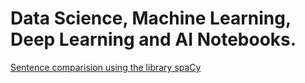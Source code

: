 
# Data Science, Machine Learning, Deep Learning and AI Notebooks.

<a href="/notebooks/natural-language-process/SpacySentenceComparision.md">Sentence comparision using the library spaCy</a>
